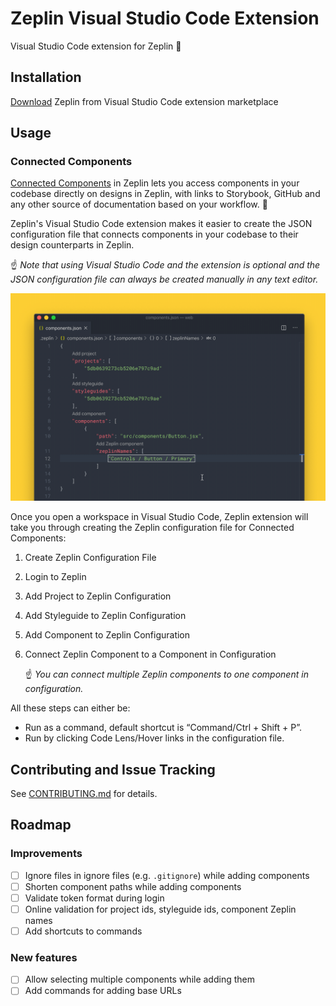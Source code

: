 # Zeplin Visual Studio Code Extension

Visual Studio Code extension for Zeplin 🔌

## Installation

[Download](https://marketplace.visualstudio.com/items?itemName=zeplin.zeplin) Zeplin from Visual
Studio Code extension marketplace

## Usage

### Connected Components

[Connected Components](https://zpl.io/connected-components) in Zeplin lets you access components in your codebase directly on designs in Zeplin, with links to Storybook, GitHub and any other source of documentation based on your workflow. 🧩

Zeplin's Visual Studio Code extension makes it easier to create the JSON configuration file that connects components in your codebase to their design counterparts in Zeplin.

☝️ *Note that using Visual Studio Code and the extension is optional and the JSON configuration file can always be created manually in any text editor.*

![Preview](resources/docs/sample.gif)

Once you open a workspace in Visual Studio Code, Zeplin extension will take you through creating the Zeplin configuration file for Connected Components:

1. Create Zeplin Configuration File
2. Login to Zeplin
3. Add Project to Zeplin Configuration
4. Add Styleguide to Zeplin Configuration
5. Add Component to Zeplin Configuration
6. Connect Zeplin Component to a Component in Configuration

    ☝️ *You can connect multiple Zeplin components to one component in configuration.*

All these steps can either be:

- Run as a command, default shortcut is “Command/Ctrl + Shift + P”.
- Run by clicking Code Lens/Hover links in the configuration file.

## Contributing and Issue Tracking

See [CONTRIBUTING.md](./CONTRIBUTING.md) for details.

## Roadmap

### Improvements

- [ ] Ignore files in ignore files (e.g. `.gitignore`) while adding components
- [ ] Shorten component paths while adding components
- [ ] Validate token format during login
- [ ] Online validation for project ids, styleguide ids, component Zeplin names
- [ ] Add shortcuts to commands

### New features

- [ ] Allow selecting multiple components while adding them
- [ ] Add commands for adding base URLs

